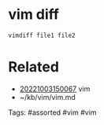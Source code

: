 # vim diff
```bash
vimdiff file1 file2
```

# Related
- [20221003150067](/zet/20221003150067/README.md) vim
- ~/kb/vim/vim.md

Tags:
    #assorted #vim #vim
